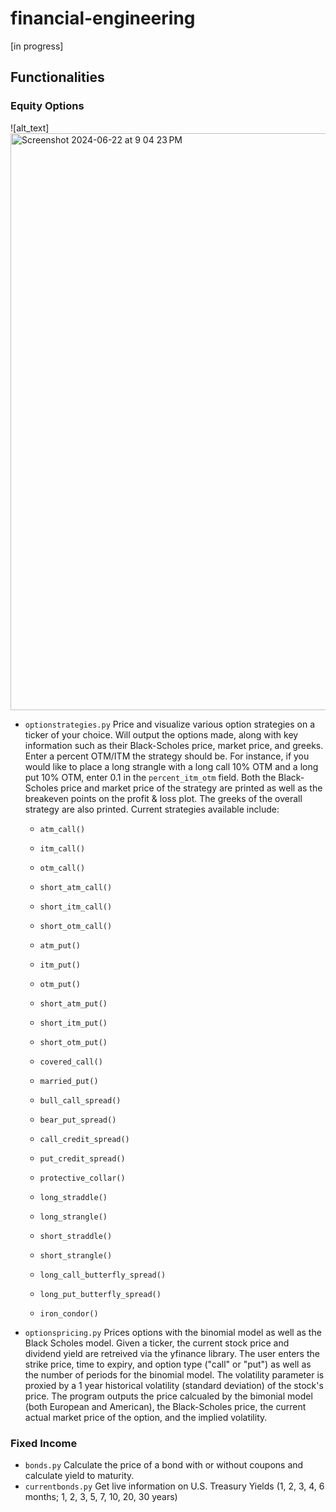 # financial-engineering

[in progress]

## Functionalities 
### Equity Options
![alt_text]<img width="923" alt="Screenshot 2024-06-22 at 9 04 23 PM" src="https://github.com/aryamann04/options/assets/140534650/3ce31b2b-0b1c-440d-82e8-82dcf3ad3724">
- ```optionstrategies.py``` Price and visualize various option strategies on a ticker of your choice. Will output the options made, along with key information such as their Black-Scholes price, market price, and greeks. Enter a percent OTM/ITM the strategy should be. For instance, if you would like to place a long strangle with a long call 10% OTM and a long put 10% OTM, enter 0.1 in the ```percent_itm_otm``` field. Both the Black-Scholes price and market price of the strategy are printed as well as the breakeven points on the profit & loss plot. The greeks of the overall strategy are also printed. Current strategies available include:
  
  - ```atm_call()```
  - ```itm_call()```
  - ```otm_call()```
  - ```short_atm_call()```
  - ```short_itm_call()```
  - ```short_otm_call()```
    
  - ```atm_put()```
  - ```itm_put()```
  - ```otm_put()```
  - ```short_atm_put()```
  - ```short_itm_put()```
  - ```short_otm_put()```
    
  -  ```covered_call()```
  -  ```married_put()```

  -  ```bull_call_spread()```
  -  ```bear_put_spread()```
  - ```call_credit_spread()```
  - ```put_credit_spread()```
    
  -  ```protective_collar()```
  -  ```long_straddle()```
  -  ```long_strangle()```
  -  ```short_straddle()```
  -  ```short_strangle()```
    
  -  ```long_call_butterfly_spread()```
  -  ```long_put_butterfly_spread()```
  -  ```iron_condor()```
    
- ```optionspricing.py``` Prices options with the binomial model as well as the Black Scholes model. Given a ticker, the current stock price and dividend yield are retreived via the yfinance library. The user enters the strike price, time to expiry, and option type ("call" or "put") as well as the number of periods for the binomial model. The volatility parameter is proxied by a 1 year historical volatility (standard deviation) of the stock's price. The program outputs the price calcualed by the bimonial model (both European and American), the Black-Scholes price, the current actual market price of the option, and the implied volatility. 

### Fixed Income
- ```bonds.py``` Calculate the price of a bond with or without coupons and calculate yield to maturity.
- ```currentbonds.py``` Get live information on U.S. Treasury Yields (1, 2, 3, 4, 6 months; 1, 2, 3, 5, 7, 10, 20, 30 years)
